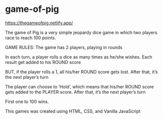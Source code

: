 # game-of-pig

https://thegameofpig.netlify.app/

The game of Pig is a very simple jeopardy dice game in which two players race to reach 100 points.

GAME RULES:
The game has 2 players, playing in rounds

In each turn, a player rolls a dice as many times as he/she wishes. Each result get added to his ROUND score

BUT, if the player rolls a 1, all his/her ROUND score gets lost. After that, it’s the next player’s turn

The player can choose to ‘Hold’, which means that his/her ROUND score gets added to the PLAYER score. After that, it’s the next player’s turn

First one to 100 wins.

This games was created using HTML, CSS, and Vanilla JavaScript
